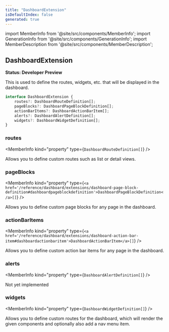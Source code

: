 ```yaml
---
title: "DashboardExtension"
isDefaultIndex: false
generated: true
---
```

<!-- This file was generated from the Vendure source. Do not modify. Instead, re-run the "docs:build" script -->
import MemberInfo from '@site/src/components/MemberInfo';
import GenerationInfo from '@site/src/components/GenerationInfo';
import MemberDescription from '@site/src/components/MemberDescription';


## DashboardExtension

<GenerationInfo sourceFile="packages/dashboard/src/lib/framework/extension-api/extension-api-types.ts" sourceLine="100" packageName="@vendure/dashboard" since="3.3.0" />

**Status: Developer Preview**

This is used to define the routes, widgets, etc. that will be displayed in the dashboard.

```ts title="Signature"
interface DashboardExtension {
    routes?: DashboardRouteDefinition[];
    pageBlocks?: DashboardPageBlockDefinition[];
    actionBarItems?: DashboardActionBarItem[];
    alerts?: DashboardAlertDefinition[];
    widgets?: DashboardWidgetDefinition[];
}
```

<div className="members-wrapper">

### routes

<MemberInfo kind="property" type={`DashboardRouteDefinition[]`}   />

Allows you to define custom routes such as list or detail views.
### pageBlocks

<MemberInfo kind="property" type={`<a href='/reference/dashboard/extensions/dashboard-page-block-definition#dashboardpageblockdefinition'>DashboardPageBlockDefinition</a>[]`}   />

Allows you to define custom page blocks for any page in the dashboard.
### actionBarItems

<MemberInfo kind="property" type={`<a href='/reference/dashboard/extensions/dashboard-action-bar-item#dashboardactionbaritem'>DashboardActionBarItem</a>[]`}   />

Allows you to define custom action bar items for any page in the dashboard.
### alerts

<MemberInfo kind="property" type={`DashboardAlertDefinition[]`}   />

Not yet implemented
### widgets

<MemberInfo kind="property" type={`DashboardWidgetDefinition[]`}   />

Allows you to define custom routes for the dashboard, which will render the
given components and optionally also add a nav menu item.


</div>
